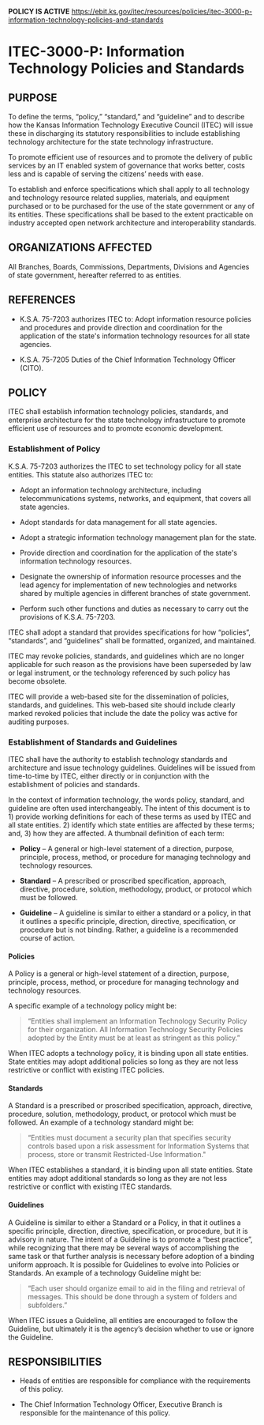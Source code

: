 **POLICY IS ACTIVE**
https://ebit.ks.gov/itec/resources/policies/itec-3000-p-information-technology-policies-and-standards

# ITEC-3000-P: Information Technology Policies and Standards

## PURPOSE

To define the terms, “policy,” “standard,” and “guideline” and to describe how the Kansas Information Technology Executive Council (ITEC) will issue these in discharging its statutory responsibilities to include establishing technology architecture for the state technology infrastructure.

To promote efficient use of resources and to promote the delivery of public services by an IT enabled system of governance that works better, costs less and is capable of serving the citizens’ needs with ease.

To establish and enforce specifications which shall apply to all technology and technology resource related supplies, materials, and equipment purchased or to be purchased for the use of the state government or any of its entities.  These specifications shall be based to the extent practicable on industry accepted open network architecture and interoperability standards.

## ORGANIZATIONS AFFECTED

All Branches, Boards, Commissions, Departments, Divisions and Agencies of state government, hereafter referred to as entities.

## REFERENCES

- K.S.A. 75-7203 authorizes ITEC to: Adopt information resource policies and procedures and provide direction and coordination for the application of the state's information technology resources for all state agencies.

- K.S.A. 75-7205 Duties of the Chief Information Technology Officer (CITO).

## POLICY

ITEC shall establish information technology policies, standards, and enterprise architecture for the state technology infrastructure to promote efficient use of resources and to promote economic development.

### Establishment of Policy

K.S.A. 75-7203 authorizes the ITEC to set technology policy for all state entities.  This statute also authorizes ITEC to:

- Adopt an information technology architecture, including telecommunications systems, networks, and equipment, that covers all state agencies.

- Adopt standards for data management for all state agencies. 

- Adopt a strategic information technology management plan for the state.

- Provide direction and coordination for the application of the state's information technology resources.

- Designate the ownership of information resource processes and the lead agency for implementation of new technologies and networks shared by multiple agencies in different branches of state government.

- Perform such other functions and duties as necessary to carry out the provisions of K.S.A. 75-7203.

ITEC shall adopt a standard that provides specifications for how “policies”, “standards”, and “guidelines” shall be formatted, organized, and maintained.

ITEC may revoke policies, standards, and guidelines which are no longer applicable for such reason as the provisions have been superseded by law or legal instrument, or the technology referenced by such policy has become obsolete.

ITEC will provide a web-based site for the dissemination of policies, standards, and guidelines.  This web-based site should include clearly marked revoked policies that include the date the policy was active for auditing purposes.

### Establishment of Standards and Guidelines

ITEC shall have the authority to establish technology standards and architecture and issue technology guidelines. Guidelines will be issued from time-to-time by ITEC, either directly or in conjunction with the establishment of policies and standards.

In the context of information technology, the words policy, standard, and guideline are often used interchangeably.  The intent of this document is to 1) provide working definitions for each of these terms as used by ITEC and all state entities. 2) identify which state entities are affected by these terms; and, 3) how they are affected.  A thumbnail definition of each term:

- **Policy** – A general or high-level statement of a direction, purpose, principle, process, method, or procedure for managing technology and technology resources.

- **Standard** – A prescribed or proscribed specification, approach, directive, procedure, solution, methodology, product, or protocol which must be followed.

- **Guideline** – A guideline is similar to either a standard or a policy, in that it outlines a specific principle, direction, directive, specification, or procedure but is not binding. Rather, a guideline is a recommended course of action.

#### Policies

A Policy is a general or high-level statement of a direction, purpose, principle, process, method, or procedure for managing technology and technology resources. 

A specific example of a technology policy might be:

> “Entities shall implement an Information Technology Security Policy for their organization. All Information Technology Security Policies adopted by the Entity must be at least as stringent as this policy.”

When ITEC adopts a technology policy, it is binding upon all state entities.  State entities may adopt additional policies so long as they are not less restrictive or conflict with existing ITEC policies.
	
#### Standards

A Standard is a prescribed or proscribed specification, approach, directive, procedure, solution, methodology, product, or protocol which must be followed. An example of a technology standard might be:

> “Entities must document a security plan that specifies security controls based upon a risk assessment for Information Systems that process, store or transmit Restricted-Use Information."

When ITEC establishes a standard, it is binding upon all state entities.  State entities may adopt additional standards so long as they are not less restrictive or conflict with existing ITEC standards.

#### Guidelines

A Guideline is similar to either a Standard or a Policy, in that it outlines a specific principle, direction, directive, specification, or procedure, but it is advisory in nature. The intent of a Guideline is to promote a “best practice”, while recognizing that there may be several ways of accomplishing the same task or that further analysis is necessary before adoption of a binding uniform approach. It is possible for Guidelines to evolve into Policies or Standards.  An example of a technology Guideline might be:

> “Each user should organize email to aid in the filing and retrieval of messages.  This should be done through a system of folders and subfolders.”

When ITEC issues a Guideline, all entities are encouraged to follow the Guideline, but ultimately it is the agency’s decision whether to use or ignore the Guideline.

## RESPONSIBILITIES

- Heads of entities are responsible for compliance with the requirements of this policy.

- The Chief Information Technology Officer, Executive Branch is responsible for the maintenance of this policy.
